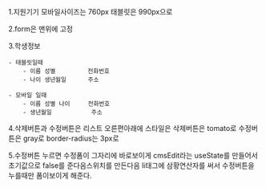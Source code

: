1.지원기기 모바일사이즈는 760px 태블릿은 990px으로

2.form은 맨위에 고정

3.학생정보

    - 태블릿일때
        - 이름 성별         전화번호
        - 나이 생년월일      주소

    - 모바일 일때
        - 이름 성별 나이     전화번호
        - 생년월일           주소

4.삭제버튼과 수정버튼은 리스트 오른편아래에 스타일은 삭제버튼은 tomato로 수정버튼은 gray로 border-radius는 3px로

5.수정버튼 누르면 수정폼이 그자리에 바로보이게 cmsEdit라는 useState를 만들어서 초기값으로 false를 준다음스위치를 만든다음 li태그에 삼황연산자를 써서 수정버튼을 누를때만 폼이보이게 해준다.
